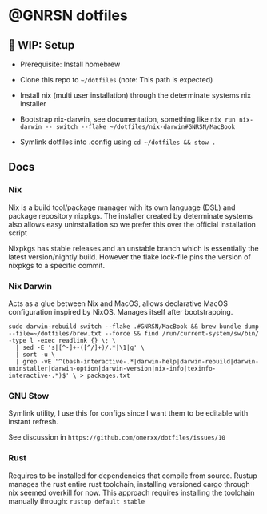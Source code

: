 # @GNRSN dotfiles

## 🚧 WIP: Setup

- Prerequisite: Install homebrew

- Clone this repo to `~/dotfiles` (note: This path is expected)

- Install nix (multi user installation) through the determinate systems nix installer

- Bootstrap nix-darwin, see documentation, something like
  `nix run nix-darwin -- switch --flake ~/dotfiles/nix-darwin#GNRSN/MacBook`

- Symlink dotfiles into .config using
  `cd ~/dotfiles && stow .`

## Docs

### Nix

Nix is a build tool/package manager with its own language (DSL) and package repository nixpkgs.
The installer created by determinate systems also allows easy uninstallation so we prefer this over the official installation script

Nixpkgs has stable releases and an unstable branch which is essentially the latest version/nightly build. However the flake lock-file pins the version of nixpkgs to a specific commit.

### Nix Darwin

Acts as a glue between Nix and MacOS, allows declarative MacOS configuration inspired by NixOS. Manages itself after bootstrapping.

```
sudo darwin-rebuild switch --flake .#GNRSN/MacBook && brew bundle dump --file=~/dotfiles/brew.txt --force && find /run/current-system/sw/bin/ -type l -exec readlink {} \; \
  | sed -E 's|[^-]+-([^/]+)/.*|\1|g' \
  | sort -u \
  | grep -vE '^(bash-interactive-.*|darwin-help|darwin-rebuild|darwin-uninstaller|darwin-option|darwin-version|nix-info|texinfo-interactive-.*)$' \ > packages.txt
```

### GNU Stow

Symlink utility, I use this for configs since I want them to be editable with instant refresh.

See discussion in `https://github.com/omerxx/dotfiles/issues/10`

### Rust

Requires to be installed for dependencies that compile from source.
Rustup manages the rust entire rust toolchain, installing versioned cargo through nix seemed overkill for now.
This approach requires installing the toolchain manually through: `rustup default stable`
